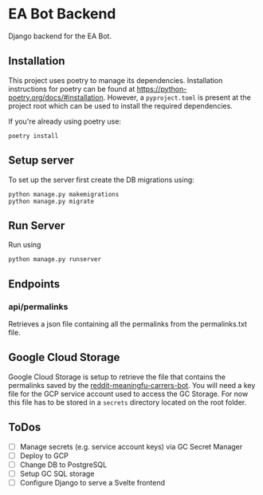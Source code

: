 # EA Bot Backend

Django backend for the EA Bot.

## Installation

This project uses poetry to manage its dependencies. Installation instructions for poetry can be found
at https://python-poetry.org/docs/#installation. However, a `pyproject.toml` is present at the project root which can be
used to install the required dependencies.

If you're already using poetry use:

`poetry install`

## Setup server

To set up the server first create the DB migrations using:

```
python manage.py makemigrations
python manage.py migrate
```

## Run Server

Run using

`python manage.py runserver`

## Endpoints

### api/permalinks

Retrieves a json file containing all the permalinks from the permalinks.txt file.

## Google Cloud Storage

Google Cloud Storage is setup to retrieve the file that contains the permalinks saved by
the [reddit-meaningfu-carrers-bot](https://github.com/maximumpeaches/reddit-meaningful-careers-bot). You will need a key
file for the GCP service account used to access the GC Storage.
For now this file has to be stored in a `secrets` directory located on the root folder.

## ToDos

- [ ] Manage secrets (e.g. service account keys) via GC Secret Manager
- [ ] Deploy to GCP
- [ ] Change DB to PostgreSQL
- [ ] Setup GC SQL storage
- [ ] Configure Django to serve a Svelte frontend
